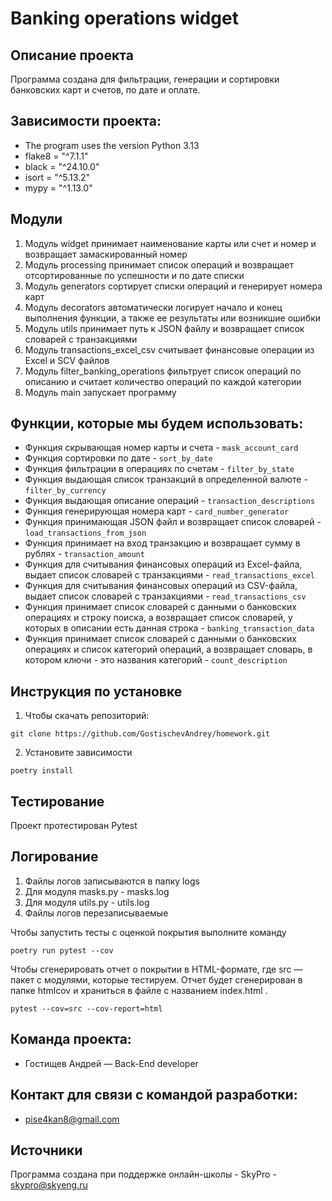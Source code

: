 # Banking operations widget
## Описание проекта
Программа создана для фильтрации, генерации и сортировки банковских карт и счетов, по дате и оплате.
## Зависимости проекта:
* The program uses the version Python 3.13
* flake8 = "^7.1.1"
* black = "^24.10.0"
* isort = "^5.13.2"
* mypy = "^1.13.0"
## Модули
1. Модуль widget принимает наименование карты или счет и номер и возвращает замаскированный номер
2. Модуль processing принимает список операций и возвращает отсортированные по успешности и по дате списки
3. Модуль generators сортирует списки операций и генерирует номера карт
4. Модуль decorators автоматически логирует начало и конец выполнения функции, а также ее результаты или возникшие ошибки
5. Модуль utils принимает путь к JSON файлу и возвращает список словарей с транзакциями
6. Модуль transactions_excel_csv считывает финансовые операции из Excel и SCV файлов
7. Модуль filter_banking_operations фильтрует список операций по описанию и считает количество операций по каждой категории
8. Модуль main запускает программу
## Функции, которые мы будем использовать:
* Функция скрывающая номер карты и счета - `mask_account_card`
* Функция сортировки по дате - `sort_by_date`
* Функция фильтрации в операциях по счетам - `filter_by_state`
* Функция выдающая список транзакций в определенной валюте -`filter_by_currency`
* Функция выдающая описание операций - `transaction_descriptions`
* Функция генерирующая номера карт - `card_number_generator`
* Функция принимающая JSON файл и возвращает список словарей - `load_transactions_from_json`
* Функция принимает на вход транзакцию и возвращает сумму в рублях - `transaction_amount`
* Функция для считывания финансовых операций из Excel-файла, выдает список словарей с транзакциями - `read_transactions_excel`
* Функция для считывания финансовых операций из CSV-файла, выдает список словарей с транзакциями - `read_transactions_csv`
* Функция принимает список словарей с данными о банковских операциях и строку поиска,
а возвращает список словарей, у которых в описании есть данная строка - `banking_transaction_data`
* Функция принимает список словарей с данными о банковских операциях и список категорий операций,
а возвращает словарь, в котором ключи - это названия категорий - `count_description`
## Инструкция по установке
1. Чтобы скачать репозиторий:
```commandline
git clone https://github.com/GostischevAndrey/homework.git
```
2. Установите зависимости
```commandline
poetry install
```
## Тестирование 
Проект протестирован Pytest

## Логирование
1. Файлы логов записываются в папку logs
2. Для модуля masks.py - masks.log
3. Для модуля utils.py - utils.log
4. Файлы логов перезаписываемые

Чтобы запустить тесты с оценкой покрытия выполните команду
```commandline
poetry run pytest --cov
```
Чтобы сгенерировать отчет о покрытии в HTML-формате, где src — пакет c модулями, которые тестируем. 
Отчет будет сгенерирован в папке htmlcov и храниться в файле с названием index.html
.
```commandline
pytest --cov=src --cov-report=html
```
## Команда проекта:
* Гостищев Андрей — Back-End developer
## Контакт для связи с командой разработки:
* pise4kan8@gmail.com
## Источники
Программа создана при поддержке онлайн-школы - SkyPro - skypro@skyeng.ru
